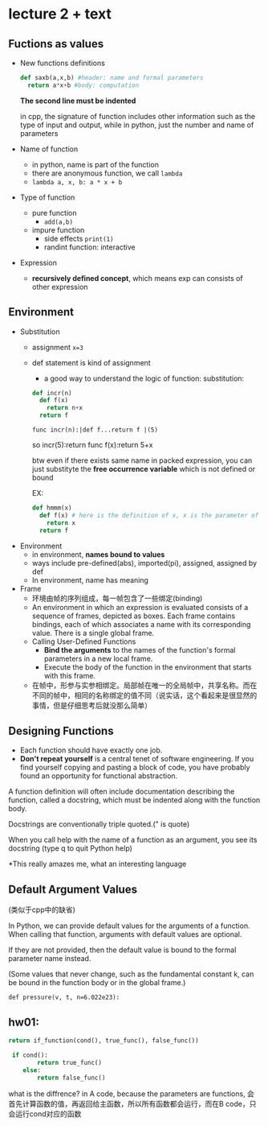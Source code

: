 # lecture 2 + text

## Fuctions as values

* New functions definitions
  ```py
  def saxb(a,x,b) #header: name and formal parameters
    return a*x+b #body: computation
  ```
  **The second line must be indented**

  in cpp, the signature of function includes other information such as the type of input and output, while in python, just the number and name of parameters

* Name of function
  * in python, name is part of the function
  * there are anonymous function, we call `lambda`
  * `lambda a, x, b: a * x + b`

* Type of function
  * pure function
    * `add(a,b)`
  * impure function
    * side effects `print(1)`
    * randint function: interactive

* Expression
  * **recursively defined concept**, which means exp can consists of other expression

## Environment

* Substitution
  * assignment  `x=3`
  * def statement is kind of assignment
    * a good way to understand the logic of function: substitution:
    ```py
    def incr(n)
      def f(x)
        return n+x
      return f
    ```
    `func incr(n):|def f...return f |(5)`

    so incr(5):return func f(x):return 5+x

    btw even if there exists same name in packed expression, you can just substityte the **free occurrence variable** which is not defined or bound

    EX:
    ```py
    def hmmm(x)
      def f(x) # here is the definition of x, x is the parameter of f
        return x
      return f
    ```
* Environment
  * in environment, **names bound to values**
  * ways include pre-defined(abs), imported(pi), assigned, assigned by def
  * In environment, name has meaning
* Frame
  * 环境由帧的序列组成，每一帧包含了一些绑定(binding)
  * An environment in which an expression is evaluated consists of a sequence of frames, depicted as boxes. Each frame contains bindings, each of which associates a name with its corresponding value. There is a single global frame. 
  * Calling User-Defined Functions
    * **Bind the arguments** to the names of the function's formal parameters in a new local frame.
    * Execute the body of the function in the environment that starts with this frame.
  * 在帧中，形参与实参相绑定。局部帧在唯一的全局帧中，共享名称。而在不同的帧中，相同的名称绑定的值不同（说实话，这个看起来是很显然的事情，但是仔细思考后就没那么简单）

## Designing Functions
* Each function should have exactly one job.
* **Don't repeat yourself** is a central tenet of software engineering. If you find yourself copying and pasting a block of code, you have probably found an opportunity for functional abstraction.

A function definition will often include documentation describing the function, called a docstring, which must be indented along with the function body.

Docstrings are conventionally triple quoted.(" is quote)

When you call help with the name of a function as an argument, you see its docstring (type q to quit Python help)

*This really amazes me, what an interesting language

## Default Argument Values

(类似于cpp中的缺省)

In Python, we can provide default values for the arguments of a function. When calling that function, arguments with default values are optional. 

If they are not provided, then the default value is bound to the formal parameter name instead.

(Some values that never change, such as the fundamental constant k, can be bound in the function body or in the global frame.)

`def pressure(v, t, n=6.022e23):`

## hw01:

``` py
return if_function(cond(), true_func(), false_func())
```

``` py
 if cond():
        return true_func()
    else:
        return false_func()
```

what is the diffrence?
in A code, because the parameters are functions, 会首先计算函数的值，再返回给主函数，所以所有函数都会运行，而在B code，只会运行cond对应的函数